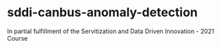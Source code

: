 # sddi-canbus-anomaly-detection
In partial fulfillment of the Servitization and Data Driven Innovation - 2021 Course
